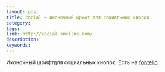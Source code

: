 ```yaml
---
layout: post
title: Zocial — иконочный шрифт для социальных кнопок
category: 
tags: 
link: http://zocial.smcllns.com/
description: 
keywords: 
---
```


<p>Иконочный шрифтдля социальных кнопок. Есть на <a href="/search/id64">fontello</a>.</p>
